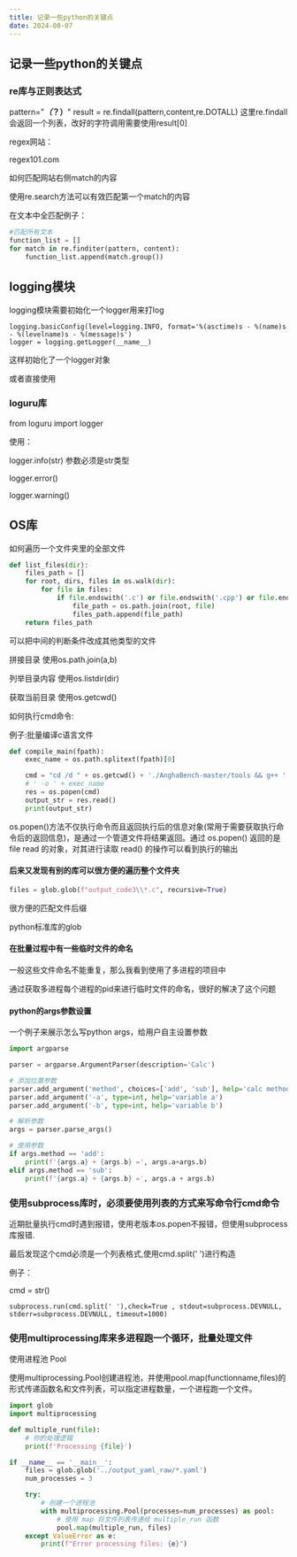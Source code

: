 ```yaml
---
title: 记录一些python的关键点
date: 2024-08-07
---
```


## 记录一些python的关键点

### re库与正则表达式

pattern="***（*？）**"
result = re.findall(pattern,content,re.DOTALL)
这里re.findall会返回一个列表，改好的字符调用需要使用result[0]

regex网站：

regex101.com

如何匹配网站右侧match的内容

使用re.search方法可以有效匹配第一个match的内容

在文本中全匹配例子：

```python
#匹配所有文本
function_list = []
for match in re.finditer(pattern, content):
    function_list.append(match.group())
```

## logging模块

logging模块需要初始化一个logger用来打log

```
logging.basicConfig(level=logging.INFO, format='%(asctime)s - %(name)s - %(levelname)s - %(message)s')
logger = logging.getLogger(__name__)
```

这样初始化了一个logger对象

或者直接使用

### loguru库

from loguru import logger

使用：

logger.info(str)  参数必须是str类型

logger.error()

logger.warning()

## OS库

如何遍历一个文件夹里的全部文件

```python
def list_files(dir):
    files_path = []
    for root, dirs, files in os.walk(dir):
        for file in files:
            if file.endswith('.c') or file.endswith('.cpp') or file.endswith('.h'):
                file_path = os.path.join(root, file)
                files_path.append(file_path)
    return files_path
```

可以把中间的判断条件改成其他类型的文件

拼接目录 使用os.path.join(a,b)

列举目录内容 使用os.listdir(dir)

获取当前目录 使用os.getcwd()

如何执行cmd命令:

例子:批量编译c语言文件

```python
def compile_main(fpath):
    exec_name = os.path.splitext(fpath)[0]

    cmd = "cd /d " + os.getcwd() + './AnghaBench-master/tools && g++ ' + fpath
    # ' -o ' + exec_name
    res = os.popen(cmd)
    output_str = res.read()
    print(output_str)
```

os.popen()方法不仅执行命令而且返回执行后的信息对象(常用于需要获取执行命令后的返回信息)，是通过一个管道文件将结果返回。通过 os.popen() 返回的是 file read 的对象，对其进行读取 read() 的操作可以看到执行的输出

#### 后来又发现有别的库可以很方便的遍历整个文件夹

```python
files = glob.glob(f"output_code3\\*.c", recursive=True)
```

很方便的匹配文件后缀

python标准库的glob

#### 在批量过程中有一些临时文件的命名

一般这些文件命名不能重复，那么我看到使用了多进程的项目中

通过获取多进程每个进程的pid来进行临时文件的命名，很好的解决了这个问题

#### python的args参数设置

一个例子来展示怎么写python args，给用户自主设置参数

```python
import argparse

parser = argparse.ArgumentParser(description='Calc')

# 添加位置参数
parser.add_argument('method', choices=['add', 'sub'], help='calc method')
parser.add_argument('-a', type=int, help='variable a')
parser.add_argument('-b', type=int, help='variable b')

# 解析参数
args = parser.parse_args()

# 使用参数
if args.method == 'add':
    print(f'{args.a} + {args.b} =', args.a+args.b)
elif args.method == 'sub':
    print(f'{args.a} + {args.b} =', args.a + args.b)
```

### 使用subprocess库时，必须要使用列表的方式来写命令行cmd命令

近期批量执行cmd时遇到报错，使用老版本os.popen不报错，但使用subprocess库报错.

最后发现这个cmd必须是一个列表格式,使用cmd.split(' ')进行构造

例子：

cmd = str()

`subprocess.run(cmd.split(' '),check=True , stdout=subprocess.DEVNULL, stderr=subprocess.DEVNULL, timeout=1000)`

### 使用multiprocessing库来多进程跑一个循环，批量处理文件

使用进程池 Pool

使用multiprocessing.Pool创建进程池，并使用pool.map(functionname,files)的形式传递函数名和文件列表，可以指定进程数量，一个进程跑一个文件。

```python
import glob
import multiprocessing

def multiple_run(file):
    # 你的处理逻辑
    print(f'Processing {file}')

if __name__ == '__main__':
    files = glob.glob('../output_yaml_raw/*.yaml')
    num_processes = 3

    try:
        # 创建一个进程池
        with multiprocessing.Pool(processes=num_processes) as pool:
            # 使用 map 将文件列表传递给 multiple_run 函数
            pool.map(multiple_run, files)
    except ValueError as e:
        print(f"Error processing files: {e}")
```
